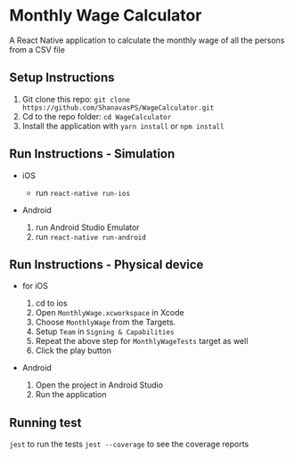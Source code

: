 # Monthly Wage Calculator
A React Native application to calculate the monthly wage of all the persons from a CSV file

## Setup Instructions

1. Git clone this repo: `git clone https://github.com/ShanavasPS/WageCalculator.git`
2. Cd to the repo folder: `cd WageCalculator`
3. Install the application with `yarn install` or `npm install`

## Run Instructions - Simulation

* iOS
    * run `react-native run-ios`

* Android
    1. run Android Studio Emulator
    2. run `react-native run-android`

## Run Instructions - Physical device

* for iOS
  1. cd to ios
  2. Open `MonthlyWage.xcworkspace` in Xcode
  3. Choose `MonthlyWage` from the Targets.
  4. Setup `Team` in `Signing & Capabilities` 
  5. Repeat the above step for `MonthlyWageTests` target as well
  6. Click the play button

* Android
  1. Open the project in Android Studio
  2. Run the application

## Running test

`jest` to run the tests
`jest --coverage` to see the coverage reports